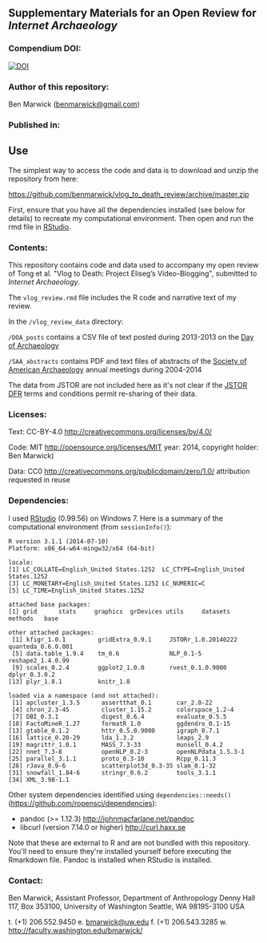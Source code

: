 ## Supplementary Materials for an Open Review for _Internet Archaeology_

### Compendium DOI: 

[![DOI](https://zenodo.org/badge/doi/10.5281/zenodo.13187.svg)](http://dx.doi.org/10.5281/zenodo.13187)
 
### Author of this repository:

Ben Marwick (benmarwick@gmail.com)

### Published in: 

## Use

The simplest way to access the code and data is to download and unzip the repository from here:

https://github.com/benmarwick/vlog_to_death_review/archive/master.zip  

First, ensure that you have all the dependencies installed (see below for details) to recreate my computational environment. Then open and run the rmd file in [RStudio](http://www.rstudio.com/products/rstudio/).

### Contents:

This repository contains code and data used to accompany my open review of Tong et al. "Vlog to Death: Project Eliseg’s Video-Blogging", submitted to _Internet Archaeology_. 

The `vlog_review.rmd` file includes the R code and narrative text of my review.

In the `/vlog_review_data` directory: 

`/DOA_posts` contains a CSV file of text posted during 2013-2013 on the [Day of Archaeology](http://www.dayofarchaeology.com/) 

`/SAA_abstracts` contains PDF and text files of abstracts of the [Society of American Archaeology](http://www.saa.org/) annual meetings during 2004-2014

The data from JSTOR are not included here as it's not clear if the [JSTOR DFR](http://dfr.jstor.org/) terms and conditions permit re-sharing of their data. 

### Licenses:

Text:  CC-BY-4.0 http://creativecommons.org/licenses/by/4.0/

Code: MIT http://opensource.org/licenses/MIT year: 2014, copyright holder: Ben Marwick)

Data: CC0 http://creativecommons.org/publicdomain/zero/1.0/ attribution requested in reuse

### Dependencies:

I used [RStudio](http://www.rstudio.com/products/rstudio/) (0.99.56) on Windows 7. Here is a summary of the computational environment (from `sessionInfo()`):

```
R version 3.1.1 (2014-07-10)
Platform: x86_64-w64-mingw32/x64 (64-bit)

locale:
[1] LC_COLLATE=English_United States.1252  LC_CTYPE=English_United States.1252   
[3] LC_MONETARY=English_United States.1252 LC_NUMERIC=C                          
[5] LC_TIME=English_United States.1252    

attached base packages:
[1] grid      stats     graphics  grDevices utils     datasets  methods   base     

other attached packages:
 [1] kfigr_1.0.1         gridExtra_0.9.1     JSTORr_1.0.20140222 quanteda_0.6.0.001 
 [5] data.table_1.9.4    tm_0.6              NLP_0.1-5           reshape2_1.4.0.99  
 [9] scales_0.2.4        ggplot2_1.0.0       rvest_0.1.0.9000    dplyr_0.3.0.2      
[13] plyr_1.8.1          knitr_1.8          

loaded via a namespace (and not attached):
 [1] apcluster_1.3.5      assertthat_0.1       car_2.0-22          
 [4] chron_2.3-45         cluster_1.15.2       colorspace_1.2-4    
 [7] DBI_0.3.1            digest_0.6.4         evaluate_0.5.5      
[10] FactoMineR_1.27      formatR_1.0          ggdendro_0.1-15     
[13] gtable_0.1.2         httr_0.5.0.9000      igraph_0.7.1        
[16] lattice_0.20-29      lda_1.3.2            leaps_2.9           
[19] magrittr_1.0.1       MASS_7.3-33          munsell_0.4.2       
[22] nnet_7.3-8           openNLP_0.2-3        openNLPdata_1.5.3-1 
[25] parallel_3.1.1       proto_0.3-10         Rcpp_0.11.3         
[28] rJava_0.9-6          scatterplot3d_0.3-35 slam_0.1-32         
[31] snowfall_1.84-6      stringr_0.6.2        tools_3.1.1         
[34] XML_3.98-1.1  
```

Other system dependencies identified using `dependencies::needs()` (https://github.com/ropensci/dependencies): 

- pandoc (>= 1.12.3) http://johnmacfarlane.net/pandoc
- libcurl (version 7.14.0 or higher) http://curl.haxx.se

Note that these are external to R and are not bundled with this repository. You'll need to ensure they're installed yourself before executing the Rmarkdown file. Pandoc is installed when RStudio is installed.

### Contact: 

Ben Marwick, Assistant Professor, Department of Anthropology
Denny Hall 117, Box 353100, University of Washington
Seattle, WA 98195-3100 USA 

t. (+1) 206.552.9450   e. bmarwick@uw.edu
f. (+1) 206.543.3285   w. http://faculty.washington.edu/bmarwick/ 



